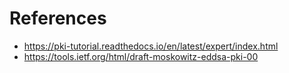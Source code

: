 
# References
- https://pki-tutorial.readthedocs.io/en/latest/expert/index.html
- https://tools.ietf.org/html/draft-moskowitz-eddsa-pki-00
